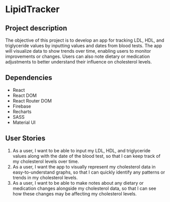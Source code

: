 # LipidTracker

## Project description
The objective of this project is to develop an app for tracking LDL, HDL, and triglyceride values by inputting values and dates from blood tests. The app will visualize data to show trends over time, enabling users to monitor improvements or changes. Users can also note dietary or medication adjustments to better understand their influence on cholesterol levels.

## Dependencies
* React
* React DOM
* React Router DOM
* Firebase
* Recharts
* SASS
* Material UI

## User Stories
1. As a user, I want to be able to input my LDL, HDL, and triglyceride values along with the date of the blood test, so that I can keep track of my cholesterol levels over time.
2. As a user, I want the app to visually represent my cholesterol data in easy-to-understand graphs, so that I can quickly identify any patterns or trends in my cholesterol levels.
3. As a user, I want to be able to make notes about any dietary or medication changes alongside my cholesterol data, so that I can see how these changes may be affecting my cholesterol levels.